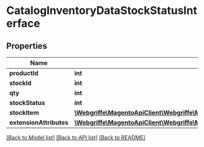 # CatalogInventoryDataStockStatusInterface

## Properties
Name | Type | Description | Notes
------------ | ------------- | ------------- | -------------
**productId** | **int** |  | 
**stockId** | **int** |  | 
**qty** | **int** |  | 
**stockStatus** | **int** |  | 
**stockItem** | [**\Webgriffe\MagentoApiClient\Webgriffe\MagentoApiClient\Model\CatalogInventoryDataStockItemInterface**](CatalogInventoryDataStockItemInterface.md) |  | 
**extensionAttributes** | [**\Webgriffe\MagentoApiClient\Webgriffe\MagentoApiClient\Model\CatalogInventoryDataStockStatusExtensionInterface**](CatalogInventoryDataStockStatusExtensionInterface.md) |  | [optional] 

[[Back to Model list]](../README.md#documentation-for-models) [[Back to API list]](../README.md#documentation-for-api-endpoints) [[Back to README]](../README.md)


